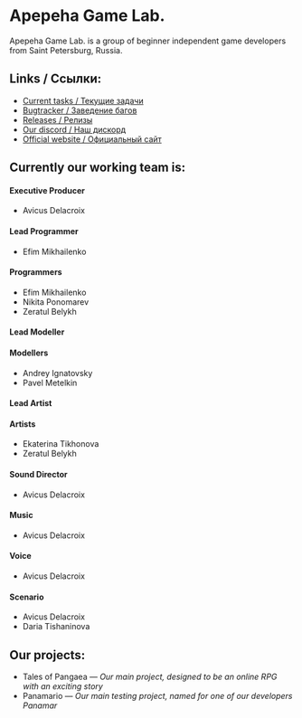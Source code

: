 # Apepeha Game Lab.
Apepeha Game Lab. is a group of beginner independent game developers from Saint Petersburg, Russia.
## Links / Ссылки:
- [Current tasks / Текущие задачи](https://github.com/orgs/apepehalab/projects/1)
- [Bugtracker / Заведение багов](https://github.com/apepehalab/top/issues)
- [Releases / Релизы](https://github.com/apepehalab/top/blob/master/version-history.md)
- [Our discord / Наш дискорд](https://discord.gg/FRQS4uX)
- [Official website / Официальный сайт](https://apepehalab.github.io/)
## Currently our working team is:
#### Executive Producer
- Avicus Delacroix
#### Lead Programmer
- Efim Mikhailenko
#### Programmers
- Efim Mikhailenko
- Nikita Ponomarev
- Zeratul Belykh
#### Lead Modeller
#### Modellers
- Andrey Ignatovsky
- Pavel Metelkin
#### Lead Artist
#### Artists
- Ekaterina Tikhonova
- Zeratul Belykh
#### Sound Director
- Avicus Delacroix
#### Music
- Avicus Delacroix
#### Voice
- Avicus Delacroix
#### Scenario
- Avicus Delacroix
- Daria Tishaninova
## Our projects:
- Tales of Pangaea — *Our main project, designed to be an online RPG with an exciting story*
- Panamario — *Our main testing project, named for one of our developers Panamar*
